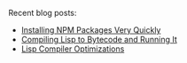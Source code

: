 Recent blog posts:
- [Installing NPM Packages Very Quickly](https://healeycodes.com/installing-npm-packages-very-quickly)
- [Compiling Lisp to Bytecode and Running It](https://healeycodes.com/compiling-lisp-to-bytecode-and-running-it)
- [Lisp Compiler Optimizations](https://healeycodes.com/lisp-compiler-optimizations)
